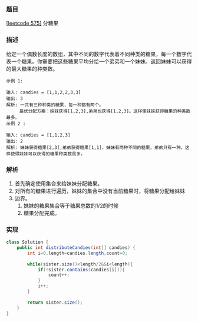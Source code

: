 ### 题目

[[leetcode 575]](https://leetcode-cn.com/problems/distribute-candies/) 分糖果

### 描述

给定一个偶数长度的数组，其中不同的数字代表着不同种类的糖果，每一个数字代表一个糖果。你需要把这些糖果平均分给一个弟弟和一个妹妹。返回妹妹可以获得的最大糖果的种类数。

````
示例 1:

输入: candies = [1,1,2,2,3,3]
输出: 3
解析: 一共有三种种类的糖果，每一种都有两个。
     最优分配方案：妹妹获得[1,2,3],弟弟也获得[1,2,3]。这样使妹妹获得糖果的种类数最多。
示例 2 :

输入: candies = [1,1,2,3]
输出: 2
解析: 妹妹获得糖果[2,3],弟弟获得糖果[1,1]，妹妹有两种不同的糖果，弟弟只有一种。这样使得妹妹可以获得的糖果种类数最多。

````

### 解析

1. 首先确定使用集合来给妹妹分配糖果。
2. 对所有的糖果进行遍历，妹妹的集合中没有当前糖果时，将糖果分配给妹妹
3. 边界。
   1. 妹妹的糖果集合等于糖果总数的1/2的时候
   2. 糖果分配完成。

### 实现

```java
class Solution {
    public int distributeCandies(int[] candies) {
        int i=0,length=candies.length,count=0;
        
        while(sister.size()<length/2&&i<length){
            if(!sister.contains(candies[i])){
                count++;
            }
            i++;
        }
        
        return sister.size();
    }
}
```